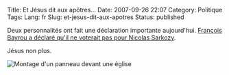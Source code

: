 Title: Et Jésus dit aux apôtres...
Date: 2007-09-26 22:07
Category: Politique
Tags:
Lang: fr
Slug: et-jesus-dit-aux-apotres
Status: published

Deux personnalités ont fait une déclaration importante aujourd'hui. [François
Bayrou a déclaré qu'il ne voterait pas pour Nicolas
Sarkozy](http://www.lemonde.fr/web/depeches/0,14-0,39-30751335@7-40,0.html).

Jésus non plus.

![Montage d'un panneau devant une église]({static}/media/vrac/churchsign.jpg)
